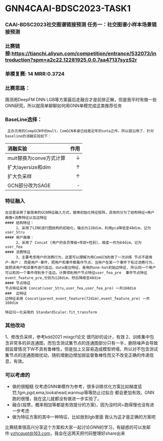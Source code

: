 # GNN4CAAI-BDSC2023-TASK1
### CAAI-BDSC2023社交图谱链接预测 任务一：社交图谱小样本场景链接预测
### 比赛链接:https://tianchi.aliyun.com/competition/entrance/532073/introduction?spm=a2c22.12281925.0.0.7aa47137syzS2r
### 单模复赛: 14  MRR:0.3724
### 比赛思路：

  猜测用DeepFM DNN LGB等方案最后走融合才是前排正解，但是我平时有做一些GNN研究，所以就简单聊聊如何用GNN单模完成这类推荐任务

  ### BaseLine选择：
     主办方用的CompGCN中的mult，ComGCN本身已经是近年的sota之作，所以就沿用了，针对baseline的消融实验如下：
     
| 消融实验 | 作用 | 
| :-----| ----: |
| mult替换为conve方式计算 | $\downarrow$ |
| 扩大layersize和dim |$\uparrow$ |
| 扩大负采样 |$\uparrow$ |
| GCN部分改为SAGE |-|

### 特征融入
    在这里采用了最简单的GCN特征融入方式，替换初始化特征矩阵，具体的分为了结构特征+用户画像+消费特征以及边特征
    #### 结构特征：
         1、采用了LINE进行图结构的初始化，输出为128dim，利用pca降低至48dim，记为user_Stru
    #### 用户画像：
         2、采用了 Concat (用户的会员等级+年龄+性别)，维度一共为64dim，记为user_fea
    #### 消费特征
         3、主要考虑用户的消费行为，这里可以理解为用ComGCN先做了一次训练 节点不是用户-用户； 而是用户-事件，把用户和事件都看作节点，当用户在某一个事件下有过消费行为，就把该用户和该事件进行连边，date是边特征，是用的one-hot初始边特征, 所以同一个用户可以和同一个事件得到多个连边。计算得到用户节点特征user_fea_pre  事件节点特征event_feature_pre,分别为128dim，然后降维至48dim
    #### 节点特征
    节点特征采用 Concat(user_Stru,user_fea,user_fea_pre) 一共160dim
    ###  边特征
    边特征采用 Concat(parent_event_feature(72dim),event_feature_pre) 一共160dim

    特征归一化采用的 StandardScaler.fit_transform
### 其他改动

   1、修改负采样，参考kdd2021 mixgcf论文 很巧妙的设计，有效
   2、训练集中包含非常多的非连通图，而包含测试集节点的连通图部分只有一半，删除噪声会导致弱监督情况下W不具有鲁棒性，但是加上又容易造成模型坍塌，所以对不包含测试集节点的连通图做扰动，随机增删边增加弱监督鲁棒性而又不改变正确的传递信息，有效。



### 可以考虑的
- 做的很粗糙 仅考虑GNN单模作为参考，很多训练优化方案比如梯度惩罚,fgm,pgd,ema,lookahead,warmup等等防止过拟合 都会更加有效。GNN跑的很慢，我在这儿就都没有做进一步实验了。
- 融合(投票，概率相加等都是有效提分的方案)，因为没时间+跑得慢也没有进一步考虑
- 做为特征方案的其中一种特征，比如放到lgb里面 我认为这才是正确的方案吧

比赛结束很高兴分享这个方案和大家一起讨论GNN的学习，有疑惑的可以发邮件:yzhcqupt@163.com，我会在这两天把代码整理好share出来




  
